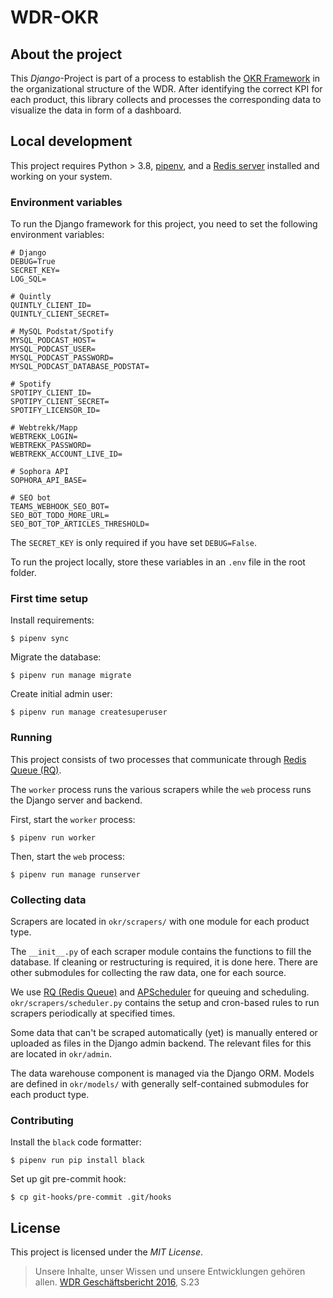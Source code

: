 # WDR-OKR

## About the project

This _Django_-Project is part of a process to establish the
[OKR Framework](https://de.wikipedia.org/wiki/Objectives_and_Key_Results) in
the organizational structure of the WDR.
After identifying the correct KPI for each product, this library collects and
processes the corresponding data to visualize the data in form of a dashboard.
## Local development

This project requires Python > 3.8, [pipenv](https://pipenv.pypa.io/en/latest/),
and a [Redis server](https://developer.redislabs.com/create) installed and
working on your system.

### Environment variables

To run the Django framework for this project, you need to set the following
environment variables:

```env
# Django
DEBUG=True
SECRET_KEY=
LOG_SQL=

# Quintly
QUINTLY_CLIENT_ID=
QUINTLY_CLIENT_SECRET=

# MySQL Podstat/Spotify
MYSQL_PODCAST_HOST=
MYSQL_PODCAST_USER=
MYSQL_PODCAST_PASSWORD=
MYSQL_PODCAST_DATABASE_PODSTAT=

# Spotify
SPOTIPY_CLIENT_ID=
SPOTIPY_CLIENT_SECRET=
SPOTIFY_LICENSOR_ID=

# Webtrekk/Mapp
WEBTREKK_LOGIN=
WEBTREKK_PASSWORD=
WEBTREKK_ACCOUNT_LIVE_ID=

# Sophora API
SOPHORA_API_BASE=

# SEO bot
TEAMS_WEBHOOK_SEO_BOT=
SEO_BOT_TODO_MORE_URL=
SEO_BOT_TOP_ARTICLES_THRESHOLD=
```

The `SECRET_KEY` is only required if you have set `DEBUG=False`.

To run the project locally, store these variables in an `.env` file in the root
folder.

### First time setup

Install requirements:

```bash=bash
$ pipenv sync
```

Migrate the database:

```bash=bash
$ pipenv run manage migrate
```

Create initial admin user:

```bash=bash
$ pipenv run manage createsuperuser
```

### Running

This project consists of two processes that communicate through
[Redis Queue (RQ)](<https://python-rq.org/>).

The `worker` process runs the various scrapers while the `web` process runs the
Django server and backend.

First, start the `worker` process:

```bash=bash
$ pipenv run worker
```

Then, start the `web` process:

```bash=bash
$ pipenv run manage runserver
```

### Collecting data

Scrapers are located in `okr/scrapers/` with one module for each product type.

The `__init__.py` of each scraper module contains the functions to fill the
database. If cleaning or restructuring is required, it is done here.
There are other submodules for collecting the raw data, one for each source.

We use [RQ (Redis Queue)](https://python-rq.org/) and
[APScheduler](https://apscheduler.readthedocs.io/en/stable/) for queuing
and scheduling. `okr/scrapers/scheduler.py` contains the setup and cron-based
rules to run scrapers periodically at specified times.

Some data that can't be scraped automatically (yet) is manually entered or
uploaded as files in the Django admin backend. The relevant files for this
are located in `okr/admin`.

The data warehouse component is managed via the Django ORM. Models are defined
in `okr/models/` with generally self-contained submodules for each product type.

### Contributing

Install the `black` code formatter:

```bash=bash
$ pipenv run pip install black
```

Set up git pre-commit hook:
```bash=bash
$ cp git-hooks/pre-commit .git/hooks
```

## License

This project is licensed under the _MIT License_.

> Unsere Inhalte, unser Wissen und unsere Entwicklungen gehören allen.
> [WDR Geschäftsbericht 2016](https://www1.wdr.de/unternehmen/der-wdr/serviceangebot/services/infomaterial/geschaeftsbericht-122.pdf), S.23
